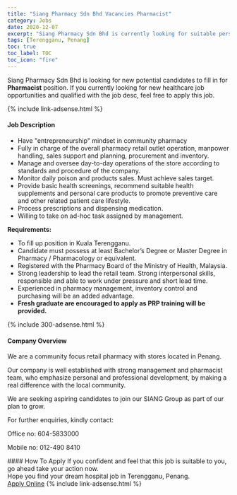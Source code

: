 ```yaml
---
title: "Siang Pharmacy Sdn Bhd Vacancies Pharmacist" 
category: Jobs 
date: 2020-12-07 
excerpt: "Siang Pharmacy Sdn Bhd is currently looking for suitable person to fill in the Pharmacist which positioned at Terengganu, Penang" 
tags: [Terengganu, Penang] 
toc: true 
toc_label: TOC 
toc_icon: "fire" 
--- 
```


<p>Siang Pharmacy Sdn Bhd is looking for new potential candidates to fill in for <b>Pharmacist</b> position. If you currently looking for new healthcare job opportunities and qualified with the job desc, feel free to apply this job.
</p>{% include link-adsense.html %} 
<div><div><div><h4>Job Description</h4></div></div><div><div><span><div><ul><li>Have "entrepreneurship" mindset in community pharmacy</li><li>Fully in charge of the overall pharmacy retail outlet operation, manpower handling, sales support and planning, procurement and inventory.</li><li>Manage and oversee day-to-day operations of the store according to standards and procedure of the company.</li><li>Monitor daily poison and products sales. Must achieve sales target.</li><li>Provide basic health screenings, recommend suitable health supplements and personal care products to promote preventive care and other related patient care lifestyle.</li><li>Process prescriptions and dispensing medication.</li><li>Willing to take on ad-hoc task assigned by management.</li></ul><p><strong>Requirements:</strong></p><ul><li>To fill up position in Kuala Terengganu.</li><li>Candidate must possess at least Bachelor&#8217;s Degree or Master Degree in Pharmacy / Pharmacology or equivalent.</li><li>Registered with the Pharmacy Board of the Ministry of Health, Malaysia.</li><li>Strong leadership to lead the retail team. Strong interpersonal skills, responsible and able to work under pressure and short lead time.</li><li>Experienced in pharmacy management, inventory control and purchasing will be an added advantage.</li><li><strong>Fresh graduate are encouraged to apply as PRP training will be provided.</strong></li></ul></div></span></div></div></div> 
{% include 300-adsense.html %} 
<div><div><div><h4>Company Overview</h4></div></div><div><div><span><div><p>We are a community focus retail pharmacy with stores located in Penang.</p><p>Our&#160;company is well established with strong&#160;management and pharmacist team, who emphasize personal and professional development, by making a real difference with the local community.</p><p>We are seeking aspiring&#160;candidates to join our SIANG Group as part of our plan to grow.</p><p>For further enquiries, kindly contact:</p><p>Office no: 604-5833000</p><p>Mobile no: 012-490 8410</p></div></span></div></div></div> 
#### How To Apply 
If you confident and feel that this job is suitable to you, go ahead take your action now. <br/> 
Hope you find your dream hospital job in Terengganu, Penang. <br/> 
<a href="https://www.jobstreet.com.my/en/job/pharmacist-4438520?jobId=jobstreet-my-job-4438520&sectionRank=2&token=0~e38cf6fe-aed3-40de-8fbd-cff2f0b2d77b&fr=SRP%20View%20In%20New%20Ta" class="btn btn--warning" target="_blank" rel="nofollow noopenner">Apply Online</a> 
{% include link-adsense.html %} 